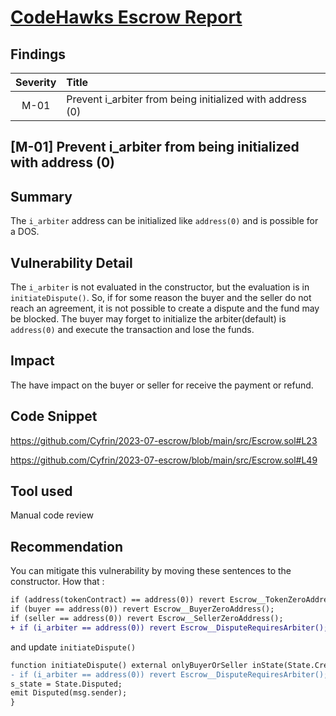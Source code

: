 # [CodeHawks Escrow Report](https://www.codehawks.com/report/cljyfxlc40003jq082s0wemya)

## Findings
| Severity | Title | 
|:--:|:---|
| M-01|Prevent i_arbiter from being initialized with address (0)| 


## [M-01] Prevent i_arbiter from being initialized with address (0)


## Summary
The `i_arbiter` address can be initialized like `address(0)` and is possible for a DOS.

## Vulnerability Detail

The `i_arbiter` is not evaluated in the constructor, but the evaluation is in `initiateDispute()`. So, if for some reason the buyer and the seller do not reach an agreement, it is not possible to create a dispute and the fund may be blocked. The buyer may forget to initialize the arbiter(default) is `address(0)` and execute the transaction and lose the funds.

## Impact

The have impact on the buyer or seller for receive the payment or refund.

## Code Snippet
https://github.com/Cyfrin/2023-07-escrow/blob/main/src/Escrow.sol#L23

https://github.com/Cyfrin/2023-07-escrow/blob/main/src/Escrow.sol#L49

## Tool used

Manual code review

## Recommendation

You can mitigate this vulnerability by moving these sentences to the constructor. How that :

```diff 
if (address(tokenContract) == address(0)) revert Escrow__TokenZeroAddress();
if (buyer == address(0)) revert Escrow__BuyerZeroAddress();
if (seller == address(0)) revert Escrow__SellerZeroAddress();
+ if (i_arbiter == address(0)) revert Escrow__DisputeRequiresArbiter();
```
and update `initiateDispute()`
```diff 
function initiateDispute() external onlyBuyerOrSeller inState(State.Created) {
- if (i_arbiter == address(0)) revert Escrow__DisputeRequiresArbiter();
s_state = State.Disputed;
emit Disputed(msg.sender);
}
```